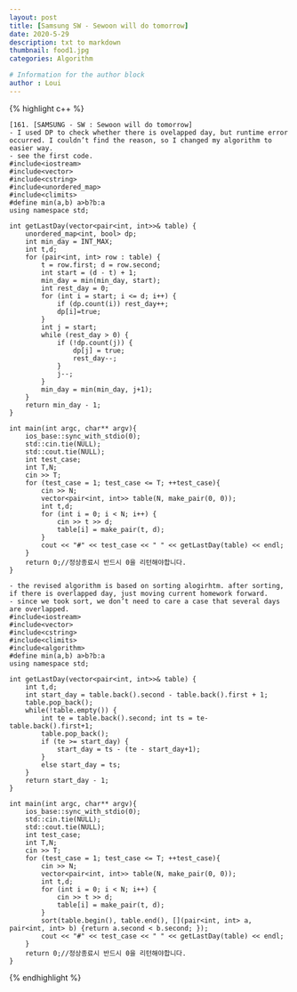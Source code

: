 ```yaml
---
layout: post
title: [Samsung SW - Sewoon will do tomorrow]
date: 2020-5-29
description: txt to markdown
thumbnail: food1.jpg
categories: Algorithm

# Information for the author block
author : Loui
---
```


{% highlight c++ %}

	﻿[161. [SAMSUNG - SW : Sewoon will do tomorrow]
	- I used DP to check whether there is ovelapped day, but runtime error occurred. I couldn’t find the reason, so I changed my algorithm to easier way.
	- see the first code.
	#include<iostream>
	#include<vector>
	#include<cstring>
	#include<unordered_map>
	#include<climits>
	#define min(a,b) a>b?b:a
	using namespace std;
	
	int getLastDay(vector<pair<int, int>>& table) {
		unordered_map<int, bool> dp;
		int min_day = INT_MAX;
		int t,d;
		for (pair<int, int> row : table) {
			t = row.first; d = row.second;
			int start = (d - t) + 1;
			min_day = min(min_day, start);
			int rest_day = 0;
			for (int i = start; i <= d; i++) {	
				if (dp.count(i)) rest_day++;
				dp[i]=true;
			}
			int j = start;
			while (rest_day > 0) {
				if (!dp.count(j)) {
					dp[j] = true;
					rest_day--;
				}
				j--;
			}
			min_day = min(min_day, j+1);
		}
		return min_day - 1;
	}
	
	int main(int argc, char** argv){
		ios_base::sync_with_stdio(0);
		std::cin.tie(NULL);
		std::cout.tie(NULL);
		int test_case;
		int T,N;
		cin >> T;
		for (test_case = 1; test_case <= T; ++test_case){
			cin >> N;
			vector<pair<int, int>> table(N, make_pair(0, 0));
			int t,d;
			for (int i = 0; i < N; i++) {
				cin >> t >> d;
				table[i] = make_pair(t, d);
			}
			cout << "#" << test_case << " " << getLastDay(table) << endl;
		}
		return 0;//정상종료시 반드시 0을 리턴해야합니다.
	}
	
	- the revised algorithm is based on sorting alogirhtm. after sorting, if there is overlapped day, just moving current homework forward.
	- since we took sort, we don’t need to care a case that several days are overlapped.
	#include<iostream>
	#include<vector>
	#include<cstring>
	#include<climits>
	#include<algorithm>
	#define min(a,b) a>b?b:a
	using namespace std;
	
	int getLastDay(vector<pair<int, int>>& table) {
		int t,d;
		int start_day = table.back().second - table.back().first + 1;
		table.pop_back();
		while(!table.empty()) {
			int te = table.back().second; int ts = te- table.back().first+1;
			table.pop_back();
			if (te >= start_day) {
				start_day = ts - (te - start_day+1);
			}
			else start_day = ts;
		}
		return start_day - 1;
	}
	
	int main(int argc, char** argv){
		ios_base::sync_with_stdio(0);
		std::cin.tie(NULL);
		std::cout.tie(NULL);
		int test_case;
		int T,N;
		cin >> T;
		for (test_case = 1; test_case <= T; ++test_case){
			cin >> N;
			vector<pair<int, int>> table(N, make_pair(0, 0));
			int t,d;
			for (int i = 0; i < N; i++) {
				cin >> t >> d;
				table[i] = make_pair(t, d);
			}
			sort(table.begin(), table.end(), [](pair<int, int> a, pair<int, int> b) {return a.second < b.second; });
			cout << "#" << test_case << " " << getLastDay(table) << endl;
		}
		return 0;//정상종료시 반드시 0을 리턴해야합니다.
	}
	
{% endhighlight %}

